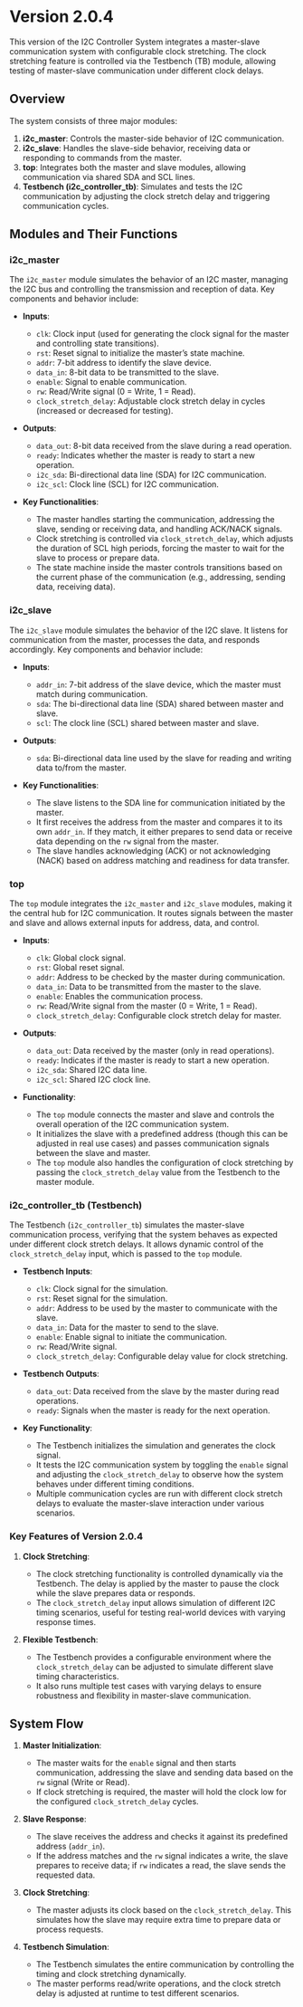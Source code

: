 # Version 2.0.4

This version of the I2C Controller System integrates a master-slave communication system with configurable clock stretching. The clock stretching feature is controlled via the Testbench (TB) module, allowing testing of master-slave communication under different clock delays.

## Overview
The system consists of three major modules:
1. **i2c_master**: Controls the master-side behavior of I2C communication.
2. **i2c_slave**: Handles the slave-side behavior, receiving data or responding to commands from the master.
3. **top**: Integrates both the master and slave modules, allowing communication via shared SDA and SCL lines.
4. **Testbench (i2c_controller_tb)**: Simulates and tests the I2C communication by adjusting the clock stretch delay and triggering communication cycles.

## Modules and Their Functions

### i2c_master
The `i2c_master` module simulates the behavior of an I2C master, managing the I2C bus and controlling the transmission and reception of data. Key components and behavior include:

- **Inputs**:
    - `clk`: Clock input (used for generating the clock signal for the master and controlling state transitions).
    - `rst`: Reset signal to initialize the master’s state machine.
    - `addr`: 7-bit address to identify the slave device.
    - `data_in`: 8-bit data to be transmitted to the slave.
    - `enable`: Signal to enable communication.
    - `rw`: Read/Write signal (0 = Write, 1 = Read).
    - `clock_stretch_delay`: Adjustable clock stretch delay in cycles (increased or decreased for testing).
  
- **Outputs**:
    - `data_out`: 8-bit data received from the slave during a read operation.
    - `ready`: Indicates whether the master is ready to start a new operation.
    - `i2c_sda`: Bi-directional data line (SDA) for I2C communication.
    - `i2c_scl`: Clock line (SCL) for I2C communication.

- **Key Functionalities**:
    - The master handles starting the communication, addressing the slave, sending or receiving data, and handling ACK/NACK signals.
    - Clock stretching is controlled via `clock_stretch_delay`, which adjusts the duration of SCL high periods, forcing the master to wait for the slave to process or prepare data.
    - The state machine inside the master controls transitions based on the current phase of the communication (e.g., addressing, sending data, receiving data).

### i2c_slave
The `i2c_slave` module simulates the behavior of the I2C slave. It listens for communication from the master, processes the data, and responds accordingly. Key components and behavior include:

- **Inputs**:
    - `addr_in`: 7-bit address of the slave device, which the master must match during communication.
    - `sda`: The bi-directional data line (SDA) shared between master and slave.
    - `scl`: The clock line (SCL) shared between master and slave.
  
- **Outputs**:
    - `sda`: Bi-directional data line used by the slave for reading and writing data to/from the master.

- **Key Functionalities**:
    - The slave listens to the SDA line for communication initiated by the master.
    - It first receives the address from the master and compares it to its own `addr_in`. If they match, it either prepares to send data or receive data depending on the `rw` signal from the master.
    - The slave handles acknowledging (ACK) or not acknowledging (NACK) based on address matching and readiness for data transfer.

### top
The `top` module integrates the `i2c_master` and `i2c_slave` modules, making it the central hub for I2C communication. It routes signals between the master and slave and allows external inputs for address, data, and control.

- **Inputs**:
    - `clk`: Global clock signal.
    - `rst`: Global reset signal.
    - `addr`: Address to be checked by the master during communication.
    - `data_in`: Data to be transmitted from the master to the slave.
    - `enable`: Enables the communication process.
    - `rw`: Read/Write signal from the master (0 = Write, 1 = Read).
    - `clock_stretch_delay`: Configurable clock stretch delay for master.

- **Outputs**:
    - `data_out`: Data received by the master (only in read operations).
    - `ready`: Indicates if the master is ready to start a new operation.
    - `i2c_sda`: Shared I2C data line.
    - `i2c_scl`: Shared I2C clock line.

- **Functionality**:
    - The `top` module connects the master and slave and controls the overall operation of the I2C communication system.
    - It initializes the slave with a predefined address (though this can be adjusted in real use cases) and passes communication signals between the slave and master.
    - The `top` module also handles the configuration of clock stretching by passing the `clock_stretch_delay` value from the Testbench to the master module.

### i2c_controller_tb (Testbench)
The Testbench (`i2c_controller_tb`) simulates the master-slave communication process, verifying that the system behaves as expected under different clock stretch delays. It allows dynamic control of the `clock_stretch_delay` input, which is passed to the `top` module.

- **Testbench Inputs**:
    - `clk`: Clock signal for the simulation.
    - `rst`: Reset signal for the simulation.
    - `addr`: Address to be used by the master to communicate with the slave.
    - `data_in`: Data for the master to send to the slave.
    - `enable`: Enable signal to initiate the communication.
    - `rw`: Read/Write signal.
    - `clock_stretch_delay`: Configurable delay value for clock stretching.

- **Testbench Outputs**:
    - `data_out`: Data received from the slave by the master during read operations.
    - `ready`: Signals when the master is ready for the next operation.

- **Key Functionality**:
    - The Testbench initializes the simulation and generates the clock signal.
    - It tests the I2C communication system by toggling the `enable` signal and adjusting the `clock_stretch_delay` to observe how the system behaves under different timing conditions.
    - Multiple communication cycles are run with different clock stretch delays to evaluate the master-slave interaction under various scenarios.

### Key Features of Version 2.0.4
1. **Clock Stretching**: 
   - The clock stretching functionality is controlled dynamically via the Testbench. The delay is applied by the master to pause the clock while the slave prepares data or responds.
   - The `clock_stretch_delay` input allows simulation of different I2C timing scenarios, useful for testing real-world devices with varying response times.
  
2. **Flexible Testbench**:
   - The Testbench provides a configurable environment where the `clock_stretch_delay` can be adjusted to simulate different slave timing characteristics.
   - It also runs multiple test cases with varying delays to ensure robustness and flexibility in master-slave communication.

## System Flow

1. **Master Initialization**:
   - The master waits for the `enable` signal and then starts communication, addressing the slave and sending data based on the `rw` signal (Write or Read).
   - If clock stretching is required, the master will hold the clock low for the configured `clock_stretch_delay` cycles.

2. **Slave Response**:
   - The slave receives the address and checks it against its predefined address (`addr_in`).
   - If the address matches and the `rw` signal indicates a write, the slave prepares to receive data; if `rw` indicates a read, the slave sends the requested data.

3. **Clock Stretching**:
   - The master adjusts its clock based on the `clock_stretch_delay`. This simulates how the slave may require extra time to prepare data or process requests.
  
4. **Testbench Simulation**:
   - The Testbench simulates the entire communication by controlling the timing and clock stretching dynamically.
   - The master performs read/write operations, and the clock stretch delay is adjusted at runtime to test different scenarios.


